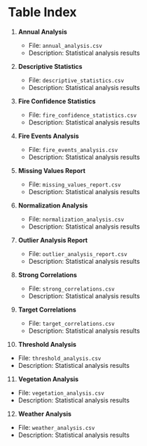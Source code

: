 # Table Index

1. **Annual Analysis**
   - File: `annual_analysis.csv`
   - Description: Statistical analysis results

2. **Descriptive Statistics**
   - File: `descriptive_statistics.csv`
   - Description: Statistical analysis results

3. **Fire Confidence Statistics**
   - File: `fire_confidence_statistics.csv`
   - Description: Statistical analysis results

4. **Fire Events Analysis**
   - File: `fire_events_analysis.csv`
   - Description: Statistical analysis results

5. **Missing Values Report**
   - File: `missing_values_report.csv`
   - Description: Statistical analysis results

6. **Normalization Analysis**
   - File: `normalization_analysis.csv`
   - Description: Statistical analysis results

7. **Outlier Analysis Report**
   - File: `outlier_analysis_report.csv`
   - Description: Statistical analysis results

8. **Strong Correlations**
   - File: `strong_correlations.csv`
   - Description: Statistical analysis results

9. **Target Correlations**
   - File: `target_correlations.csv`
   - Description: Statistical analysis results

10. **Threshold Analysis**
   - File: `threshold_analysis.csv`
   - Description: Statistical analysis results

11. **Vegetation Analysis**
   - File: `vegetation_analysis.csv`
   - Description: Statistical analysis results

12. **Weather Analysis**
   - File: `weather_analysis.csv`
   - Description: Statistical analysis results

